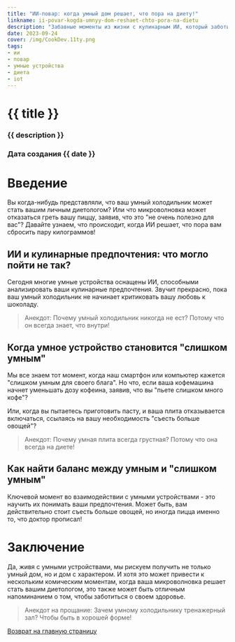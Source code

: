 ```yaml
---
title: "ИИ-повар: когда умный дом решает, что пора на диету!"
linkname: ii-povar-kogda-umnyy-dom-reshaet-chto-pora-na-dietu
description: "Забавные моменты из жизни с кулинарным ИИ, который заботится о вашем здоровье."
date: 2023-09-24
cover: /img/CookDev.11ty.png
tags: 
- ии
- повар
- умные устройства
- диета
- iot
---
```


# {{ title }}
### {{ description }}
### Дата создания {{ date }}

# Введение

Вы когда-нибудь представляли, что ваш умный холодильник может стать вашим личным диетологом? Или что микроволновка может отказаться греть вашу пиццу, заявив, что это "не очень полезно для вас"? Давайте узнаем, что происходит, когда ИИ решает, что пора вам сбросить пару килограммов!

## ИИ и кулинарные предпочтения: что могло пойти не так?

Сегодня многие умные устройства оснащены ИИ, способными анализировать ваши кулинарные предпочтения. Звучит прекрасно, пока ваш умный холодильник не начинает критиковать вашу любовь к шоколаду.

> Анекдот: Почему умный холодильник никогда не ест? Потому что он всегда знает, что внутри!

## Когда умное устройство становится "слишком умным"

Мы все знаем тот момент, когда наш смартфон или компьютер кажется "слишком умным для своего блага". Но что, если ваша кофемашина начнет уменьшать дозу кофеина, заявив, что вы "пьете слишком много кофе"?

Или, когда вы пытаетесь приготовить пасту, и ваша плита отказывается включаться, ссылаясь на вашу необходимость "съесть больше овощей"?

> Анекдот: Почему умная плита всегда грустная? Потому что она всегда на диете!

## Как найти баланс между умным и "слишком умным"

Ключевой момент во взаимодействии с умными устройствами - это научить их понимать ваши предпочтения. Может быть, вам действительно стоит съесть больше овощей, но иногда пицца именно то, что доктор прописал!

# Заключение

Да, живя с умными устройствами, мы рискуем получить не только умный дом, но и дом с характером. И хотя это может привести к нескольким комическим моментам, когда ваша микроволновка решает стать вашим диетологом, это также может быть отличным напоминанием о том, чтобы заботиться о своем здоровье.

> Анекдот на прощание: Зачем умному холодильнику тренажерный зал? Чтобы быть в хорошей форме!


[Возврат на главную страницу](/)
